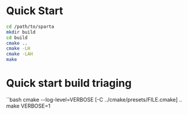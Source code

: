 # Quick Start
```bash
cd /path/to/sparta
mkdir build
cd build
cmake ..
cmake -LH
cmake -LAH
make
```

# Quick start build triaging
``bash
cmake --log-level=VERBOSE [-C ../cmake/presets/FILE.cmake] ..
make VERBOSE=1
```
